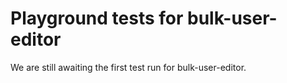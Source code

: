 # Playground tests for bulk-user-editor
We are still awaiting the first test run for bulk-user-editor.
